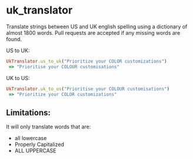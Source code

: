 uk_translator
=============

Translate strings between US and UK english spelling using a dictionary of almost 1800 words. Pull requests are accepted if any missing words are found.

US to UK:

```ruby
UkTranslator.us_to_uk("Prioritize your COLOR customizations")
 => "Prioritise your COLOUR customisations"
```

UK to US:

```ruby
UkTranslator.uk_to_us("Prioritise your COLOUR customisations")
 => "Prioritize your COLOR customizations"
```

Limitations:
------------
It will only translate words that are:

 * all lowercase
 * Properly Capitalized
 * ALL UPPERCASE
